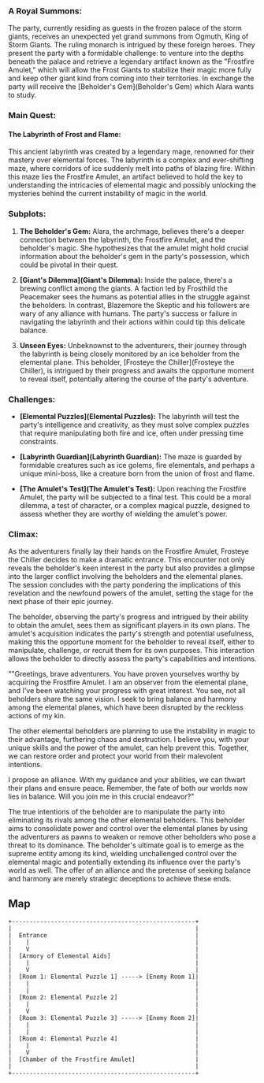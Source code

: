 ### **A Royal Summons:**

The party, currently residing as guests in the frozen palace of the storm giants, receives an unexpected yet grand summons from Ogmuth, King of Storm Giants. The ruling monarch is intrigued by these foreign heroes. They present the party with a formidable challenge: to venture into the depths beneath the palace and retrieve a legendary artifact known as the "Frostfire Amulet," which will allow the Frost Giants to stabilize their magic more fully and keep other giant kind from coming into their territories. In exchange the party will receive the [Beholder's Gem](Beholder's Gem) which Alara wants to study.

### **Main Quest:**

#### **The Labyrinth of Frost and Flame:**

This ancient labyrinth was created by a legendary mage, renowned for their mastery over elemental forces. The labyrinth is a complex and ever-shifting maze, where corridors of ice suddenly melt into paths of blazing fire. Within this maze lies the Frostfire Amulet, an artifact believed to hold the key to understanding the intricacies of elemental magic and possibly unlocking the mysteries behind the current instability of magic in the world.

### **Subplots:**

1. **The Beholder's Gem:** Alara, the archmage, believes there's a deeper connection between the labyrinth, the Frostfire Amulet, and the beholder's magic. She hypothesizes that the amulet might hold crucial information about the beholder's gem in the party's possession, which could be pivotal in their quest.
    
2. **[Giant's Dilemma](Giant's Dilemma):** Inside the palace, there's a brewing conflict among the giants. A faction led by Frosthild the Peacemaker sees the humans as potential allies in the struggle against the beholders. In contrast, Blazemore the Skeptic and his followers are wary of any alliance with humans. The party's success or failure in navigating the labyrinth and their actions within could tip this delicate balance.
    
3. **Unseen Eyes:** Unbeknownst to the adventurers, their journey through the labyrinth is being closely monitored by an ice beholder from the elemental plane. This beholder, [Frosteye the Chiller](Frosteye the Chiller), is intrigued by their progress and awaits the opportune moment to reveal itself, potentially altering the course of the party's adventure.
    

### **Challenges:**

- **[Elemental Puzzles](Elemental Puzzles):** The labyrinth will test the party's intelligence and creativity, as they must solve complex puzzles that require manipulating both fire and ice, often under pressing time constraints.
    
- **[Labyrinth Guardian](Labyrinth Guardian):** The maze is guarded by formidable creatures such as ice golems, fire elementals, and perhaps a unique mini-boss, like a creature born from the union of frost and flame.
    
- **[The Amulet's Test](The Amulet's Test):** Upon reaching the Frostfire Amulet, the party will be subjected to a final test. This could be a moral dilemma, a test of character, or a complex magical puzzle, designed to assess whether they are worthy of wielding the amulet's power.
    

### **Climax:**

As the adventurers finally lay their hands on the Frostfire Amulet, Frosteye the Chiller decides to make a dramatic entrance. This encounter not only reveals the beholder's keen interest in the party but also provides a glimpse into the larger conflict involving the beholders and the elemental planes. The session concludes with the party pondering the implications of this revelation and the newfound powers of the amulet, setting the stage for the next phase of their epic journey.

The beholder, observing the party's progress and intrigued by their ability to obtain the amulet, sees them as significant players in its own plans. The amulet's acquisition indicates the party's strength and potential usefulness, making this the opportune moment for the beholder to reveal itself, either to manipulate, challenge, or recruit them for its own purposes. This interaction allows the beholder to directly assess the party's capabilities and intentions.

""Greetings, brave adventurers. You have proven yourselves worthy by acquiring the Frostfire Amulet. I am an observer from the elemental plane, and I've been watching your progress with great interest. You see, not all beholders share the same vision. I seek to bring balance and harmony among the elemental planes, which have been disrupted by the reckless actions of my kin.

The other elemental beholders are planning to use the instability in magic to their advantage, furthering chaos and destruction. I believe you, with your unique skills and the power of the amulet, can help prevent this. Together, we can restore order and protect your world from their malevolent intentions.

I propose an alliance. With my guidance and your abilities, we can thwart their plans and ensure peace. Remember, the fate of both our worlds now lies in balance. Will you join me in this crucial endeavor?"

The true intentions of the beholder are to manipulate the party into eliminating its rivals among the other elemental beholders. This beholder aims to consolidate power and control over the elemental planes by using the adventurers as pawns to weaken or remove other beholders who pose a threat to its dominance. The beholder's ultimate goal is to emerge as the supreme entity among its kind, wielding unchallenged control over the elemental magic and potentially extending its influence over the party's world as well. The offer of an alliance and the pretense of seeking balance and harmony are merely strategic deceptions to achieve these ends.

## Map
```
+----------------------------------------------------+
|                                                    |
|  Entrance                                          |
|    |                                               |
|    V                                               |
|  [Armory of Elemental Aids]                        |
|    |                                               |
|    V                                               |
|  [Room 1: Elemental Puzzle 1] -----> [Enemy Room 1]|
|    |                                               |
|    |                                               |
|  [Room 2: Elemental Puzzle 2]                      |
|    |                                               |
|    V                                               |
|  [Room 3: Elemental Puzzle 3] -----> [Enemy Room 2]|
|    |                                               |
|    |                                               |
|  [Room 4: Elemental Puzzle 4]                      |
|    |                                               |
|    V                                               |
|  [Chamber of the Frostfire Amulet]                 |
|                                                    |
+----------------------------------------------------+
```